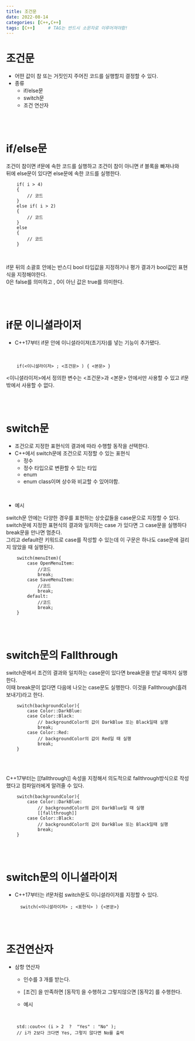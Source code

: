 ```yaml
---
title: 조건문
date: 2022-08-14
categories: [C++,C++]
tags: [C++]		# TAG는 반드시 소문자로 이루어져야함!
---
```




조건문
=====================

* 어떤 값이 참 또는 거짓인지 주어진 코드를 실행할지 결정할 수 있다.
* 종류
  * if/else문
  * switch문
  * 조건 연산자

<br><br>

if/else문
===================
조건이 참이면 if문에 속한 코드를 실행하고 조건이 참이 아니면 if 블록을 빠져나와<br> 
뒤에 else문이 있다면 else문에 속한 코드를 실행한다.<br>

        if( i > 4)
        {
            // 코드
        }
        else if( i > 2)
        {
            // 코드
        }
        else
        {
            // 코드
        }

<br>        

if문 뒤의 소괄호 안에는 반스디 bool 타입값을 지정하거나 평가 결과가 bool값인 표현식을 지정해야한다.<br>
0은 false를 의미하고 , 0이 아닌 값은 true를 의미한다.

<br><br>

if문 이니셜라이저
===============

* C++17부터 if문 안에 이니셜라이져(초기자)를 넣는 기능이 추가됐다.

<br>

        if(<이니셜라이저> ; <조건문> ) { <본문> }

<이니셜라이저>에서 정의한 변수는 <조건문>과 <본문> 안에서만 사용할 수 있고 if문 밖에서 사용할 수 없다.<br>

<br><br>

switch문
===========================
* 조건으로 지정한 표현식의 결과에 따라 수행할 동작을 선택한다.
* C++에서 switch문에 조건으로 지정할 수 있는 표현식
  * 정수
  * 정수 타입으로 변환할 수 있는 타입
  * enum
  * enum class이며 상수와 비교할 수 있어야함.

<br>

* 예시

switch문 안에는 다양한 경우를 표현하는 상숫값들을 case문으로 지정할 수 있다.<br>
switch문에 지정한 표현식의 결과와 일치하는 case 가 있다면 그 case문을 실행하다 break문을 만나면 멈춘다.<br>
그리고 default란 키워드로 case를 작성할 수 있는데 이 구문은 하나도 case문에 걸리지 않았을 때 실행된다.<br>

        switch(menuItem){
            case OpenMenuItem:
                //코드
                break;
            case SaveMenuItem:
                //코드
                break;
            default:
                //코드
                break;
        }

<br><br>

switch문의 Fallthrough
=========================

switch문에서 조건의 결과와 일치하는 case문이 있다면 break문을 만날 때까지 실행한다.<br>
이때 break문이 없다면 다음에 나오는 case문도 실행한다. 이것을 Fallthrough(흘려보내기)라고 한다.

        switch(backgroundColor){
            case Color::DarkBlue:
            case Color::Black:
                // backgroundColor의 값이 DarkBlue 또는 Black일때 실행
                break;
            case Color::Red:
                // backgroundColor의 값이 Red일 때 실행
                break;
        }

<br><br>

C++17부터는 [[fallthrough]] 속성을 지정해서 의도적으로 fallthrough방식으로 작성했다고 컴파일러에게 알려줄 수 있다.


        switch(backgroundColor){
            case Color::DarkBlue:
                // backgroundColor의 값이 DarkBlue일 때 실행
                [[fallthrough]]
            case Color::Black:
                // backgroundColor의 값이 DarkBlue 또는 Black일때 실행
                break;
        }

<br><br>

switch문의 이니셜라이저
=======================
* C++17부터는 if문처럼 switch문도 이니셜라이저를 지정할 수 있다.
  
        switch(<이니셜라이저> ; <표현식> ) {<본문>}

<br><br>

조건연산자
=============================
* 삼항 연산자
  * 인수를 3 개를 받는다.
  * [조건] 을 만족하면 [동작1] 을 수행하고 그렇지않으면 [동작2] 를 수행한다.
  
  * 예시

<br>

        std::cout<< (i > 2  ?  "Yes" : "No" );
        // i가 2보다 크다면 Yes, 그렇지 않다면 No를 출력

        
